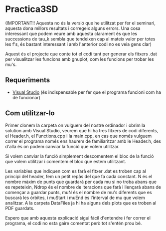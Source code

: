 # Practica3SD
(IMPORTANT!! Aquesta no és la versió que he utilitzat per fer el seminari, aquesta dona millors resultats i corregeix 
alguns errors. Una cosa interessant que podem veure amb aquesta clarament és que les successions de tau_k sembla que 
tendeixen cap al mateix valor per totes les f's, és bastant interessant i amb l'anterior codi no es veia gens clar)

Aquest és el projecte que conte tot el codi tant per generar els fitxers .dat per visualitzar les funcions 
amb gnuplot, com les funcions per trobar les mu's. 
## Requeriments
- [Visual Studio](https://visualstudio.com) (és indispensable per fer que el programa funcioni com ha de funcionar)
## Com utilitzar-lo
Primer clonem la carpeta on vulguem del nostre ordinador i obrim la solution amb Visual Studio, veurem que hi ha tres 
fitxers de codi diferents, el Header.h, el Functions.cpp i la main.cpp, en cas que només vulguem correr el programa 
només ens haurem de familiaritzar amb le Header.h, des d'alla és on podem canviar la funció que volem utilitzar.

Si volem canviar la funció simplement descomentem el bloc de la funció que volem utilitzar i comentem el bloc que estem 
utilitzant.

Les variables que indiquen com es farà el fitxer .dat es troben cap al principi del header, fem un petit repàs del que fa 
cada constant. N és el nombre màxim de punts que guardarà per cada mu si no troba abans que es repeteixin, Ndrop és el nombre 
de iteracions que farà i llençarà abans de començar a guardar punts, muN és el nombre de mu's diferents que es buscarà les 
òrbites, i muStart i muEnd és l'interval de mu que volem analitzar. A la carpeta DataFiles ja hi ha alguns dels plots 
que es troben al PDF guardats.

Espero que amb aquesta explicació sigui fàcil d'entendre i fer correr el programa, el codi no esta gaire comentat però tot 
s'entén prou bé.
